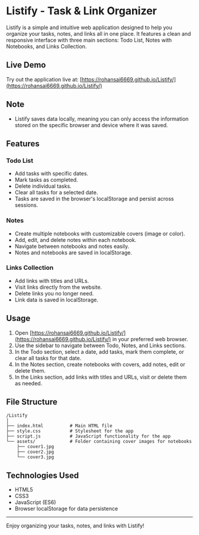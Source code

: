 # Listify - Task & Link Organizer

Listify is a simple and intuitive web application designed to help you organize your tasks, notes, and links all in one place. It features a clean and responsive interface with three main sections: Todo List, Notes with Notebooks, and Links Collection.

## Live Demo

Try out the application live at: [https://rohansai6669.github.io/Listify/](https://rohansai6669.github.io/Listify/)

## Note
- Listify saves data locally, meaning you can only access the information stored on the specific browser and device where it was saved.
## Features

### Todo List
- Add tasks with specific dates.
- Mark tasks as completed.
- Delete individual tasks.
- Clear all tasks for a selected date.
- Tasks are saved in the browser's localStorage and persist across sessions.

### Notes
- Create multiple notebooks with customizable covers (image or color).
- Add, edit, and delete notes within each notebook.
- Navigate between notebooks and notes easily.
- Notes and notebooks are saved in localStorage.

### Links Collection
- Add links with titles and URLs.
- Visit links directly from the website.
- Delete links you no longer need.
- Link data is saved in localStorage.

## Usage

1. Open [https://rohansai6669.github.io/Listify/](https://rohansai6669.github.io/Listify/) in your preferred web browser.
2. Use the sidebar to navigate between Todo, Notes, and Links sections.
3. In the Todo section, select a date, add tasks, mark them complete, or clear all tasks for that date.
4. In the Notes section, create notebooks with covers, add notes, edit or delete them.
5. In the Links section, add links with titles and URLs, visit or delete them as needed.

## File Structure

```
/Listify
│
├── index.html          # Main HTML file
├── style.css           # Stylesheet for the app
├── script.js           # JavaScript functionality for the app
└── assets/             # Folder containing cover images for notebooks
    ├── cover1.jpg
    ├── cover2.jpg
    └── cover3.jpg
```

## Technologies Used

- HTML5
- CSS3
- JavaScript (ES6)
- Browser localStorage for data persistence

---

Enjoy organizing your tasks, notes, and links with Listify!


